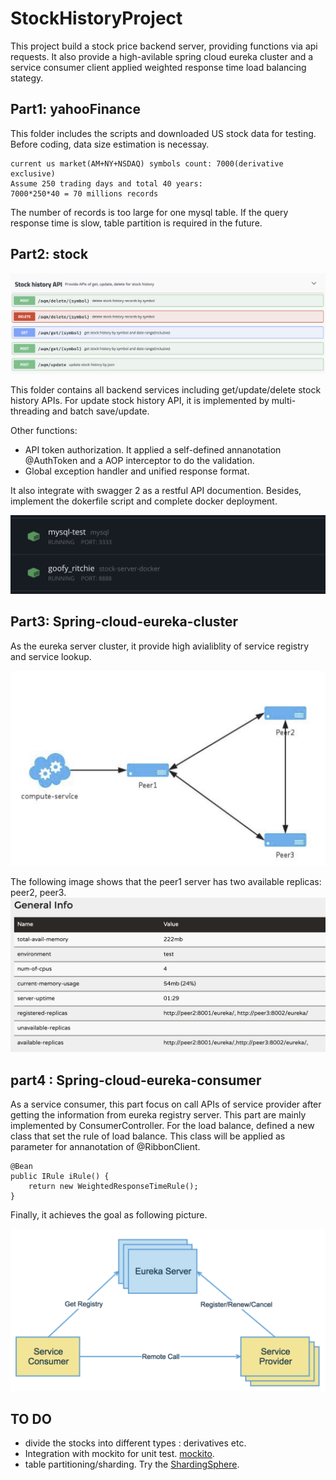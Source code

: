 # StockHistoryProject

This project  build a stock price backend server, providing functions via api requests. It also provide a high-avilable spring cloud eureka cluster and a service consumer client applied weighted response time load balancing stategy.

## Part1: yahooFinance 
This folder includes the scripts and downloaded US stock data for testing.
Before coding, data size estimation is necessay. 
```
current us market(AM+NY+NSDAQ) symbols count: 7000(derivative exclusive)
Assume 250 trading days and total 40 years:
7000*250*40 = 70 millions records
```
The number of records is too large for one mysql table. If the query response time is slow, table partition is required in the future.

## Part2: stock 
![alt text](./md_img/swagger2.png "API list in swagger2")

This folder contains all backend services including get/update/delete stock history APIs. For update stock history API,  it is implemented by multi-threading and batch save/update. 

Other functions:
- API token authorization. It applied a self-defined annanotation @AuthToken and a AOP interceptor to do the validation.
- Global exception handler and unified response format.

It also integrate with swagger 2 as a restful API documention.
Besides, implement the dokerfile script and complete docker deployment.

![alt text](./md_img/docker.png "docker")


## Part3: Spring-cloud-eureka-cluster
As the eureka server cluster, it provide high avialiblity of service registry and service lookup. 

![alt text](./md_img/registry_cluster.png "registry cluster")

The following image shows that the peer1 server has two available replicas: peer2, peer3.
![alt text](./md_img/eureka_replias.png "registry cluster")

## part4 : Spring-cloud-eureka-consumer 
As a service consumer, this part focus on call APIs of service provider after getting the information from eureka registry server.  This part are mainly implemented by ConsumerController.
For the load balance, defined a new class that set the rule of load balance.
This class will be applied as parameter for annanotation of @RibbonClient.
```
@Bean
public IRule iRule() {
	return new WeightedResponseTimeRule();
}
```
Finally, it achieves the goal as following picture.

![alt text](./md_img/eureka_architecture.png "registry cluster")

## TO DO 
- divide the stocks into different types : derivatives etc. 
- Integration with mockito for unit test.  [mockito](https://javadoc.io/static/org.mockito/mockito-core/3.3.3/org/mockito/Mockito.html#0).
- table partitioning/sharding. Try the [ShardingSphere](https://shardingsphere.apache.org/). 

 